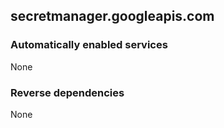 ## secretmanager.googleapis.com

### Automatically enabled services

None

### Reverse dependencies

None

